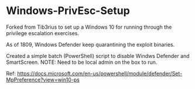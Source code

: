 # Windows-PrivEsc-Setup

Forked from Tib3rius to set up a Windows 10 for running through the privilege escalation exercises.

As of 1809, Windows Defender keep quarantining the exploit binaries. 

Created a simple batch (PowerShell) script to disable Windws Defender and SmartScreen.  NOTE: Need to be local admin on the box to run.


Ref:
https://docs.microsoft.com/en-us/powershell/module/defender/Set-MpPreference?view=win10-ps
